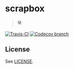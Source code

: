 # scrapbox

> 🛠

[![Travis-CI](https://api.travis-ci.org/ostera/scrapbox.svg)](https://travis-ci.org/ostera/scrapbox)
[![Codecov branch](https://img.shields.io/codecov/c/github/ostera/scrapbox/master.svg)](https://codecov.io/gh/ostera/scrapbox)

## License

See [LICENSE](https://github.com/ostera/scrapbox/blob/master/LICENSE).
